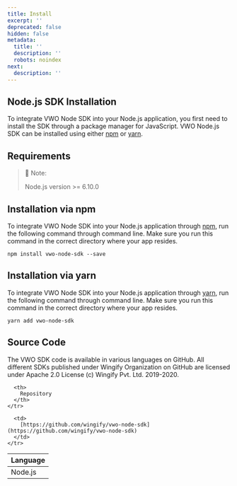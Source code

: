 ```yaml
---
title: Install
excerpt: ''
deprecated: false
hidden: false
metadata:
  title: ''
  description: ''
  robots: noindex
next:
  description: ''
---
```

## Node.js SDK Installation

To integrate VWO Node SDK into your Node.js application, you first need to install the SDK through a package manager for JavaScript. VWO Node.js SDK can be installed using either [npm](https://www.npmjs.com/) or [yarn](https://yarnpkg.com/en/).

## Requirements

> 📘 Note:
>
> Node.js version >= 6.10.0

## Installation via npm

To integrate VWO Node SDK into your Node.js application through [npm](https://www.npmjs.com/), run the following command through command line. Make sure you run this command in the correct directory where your app resides.

```shell
npm install vwo-node-sdk --save
```

## Installation via yarn

To integrate VWO Node SDK into your Node.js application through [yarn](https://yarnpkg.com/en/), run the following command through command line. Make sure you run this command in the correct directory where your app resides.

```shell
yarn add vwo-node-sdk
```

## Source Code

The VWO SDK code is available in various languages on GitHub. All different SDKs published under Wingify Organization on GitHub are licensed under Apache 2.0 License (c) Wingify Pvt. Ltd. 2019-2020.

<Table align={["left","left"]}>
  <thead>
    <tr>
      <th>
        Language
      </th>

      <th>
        Repository
      </th>
    </tr>
  </thead>

  <tbody>
    <tr>
      <td>
        Node.js
      </td>

      <td>
        [https://github.com/wingify/vwo-node-sdk](https://github.com/wingify/vwo-node-sdk)
      </td>
    </tr>
  </tbody>
</Table>
